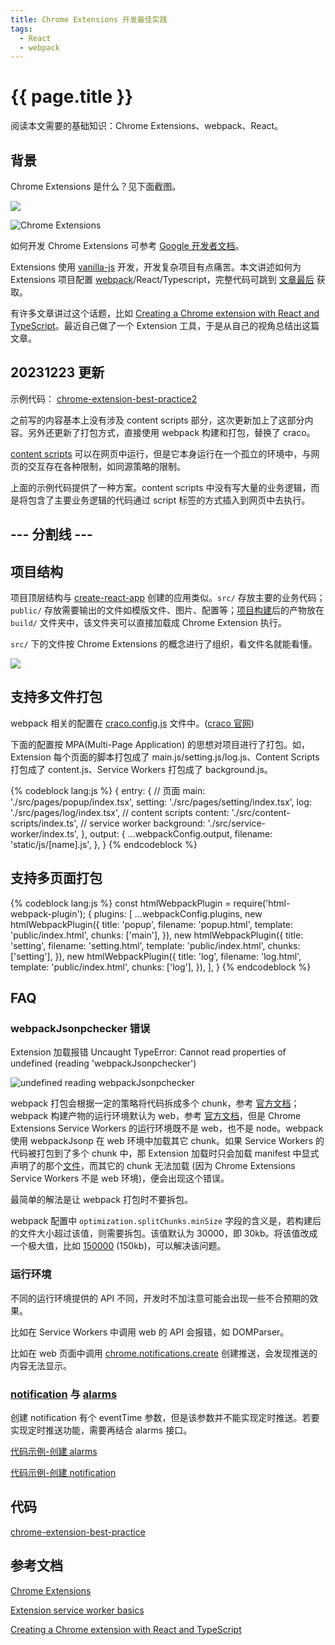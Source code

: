 ```yaml
---
title: Chrome Extensions 开发最佳实践
tags:
  - React
  - webpack
---
```


# {{ page.title }}

阅读本文需要的基础知识：Chrome Extensions、webpack、React。

<!-- more -->

## 背景

Chrome Extensions 是什么？见下面截图。

![](/images/2023-05-17-chrome-extensions-entry.png)

![Chrome Extensions](/images/2023-05-17-chrome-extensions.png)

如何开发 Chrome Extensions 可参考 [Google 开发者文档](https://developer.chrome.com/docs/extensions/)。

Extensions 使用 [vanilla-js](https://www.carrentalgateway.com/glossary/vanilla-javascript/) 开发，开发复杂项目有点痛苦。本文讲述如何为 Extensions 项目配置 [webpack](https://v4.webpack.js.org/concepts/)/React/Typescript，完整代码可跳到 [文章最后](#代码) 获取。

有许多文章讲过这个话题，比如 [Creating a Chrome extension with React and TypeScript](https://blog.logrocket.com/creating-chrome-extension-react-typescript/)。最近自己做了一个 Extension 工具，于是从自己的视角总结出这篇文章。

## 20231223 更新

示例代码： [chrome-extension-best-practice2](https://github.com/rob2468/chrome-extension-best-practice2)

之前写的内容基本上没有涉及 content scripts 部分，这次更新加上了这部分内容。另外还更新了打包方式，直接使用 webpack 构建和打包，替换了 craco。

[content scripts](https://developer.chrome.com/docs/extensions/develop/concepts/content-scripts?hl=zh-cn) 可以在网页中运行，但是它本身运行在一个孤立的环境中，与网页的交互存在各种限制，如同源策略的限制。

上面的示例代码提供了一种方案。content scripts 中没有写大量的业务逻辑，而是将包含了主要业务逻辑的代码通过 script 标签的方式插入到网页中去执行。

## --- 分割线 ---

## 项目结构

项目顶层结构与 [create-react-app](https://create-react-app.dev/) 创建的应用类似。`src/` 存放主要的业务代码；`public/` 存放需要输出的文件如模版文件、图片、配置等；[项目构建](https://github.com/rob2468/chrome-extension-best-practice/blob/master/package.json#L7)后的产物放在 `build/` 文件夹中，该文件夹可以直接加载成 Chrome Extension 执行。

`src/` 下的文件按 Chrome Extensions 的概念进行了组织，看文件名就能看懂。

![](/images/2023-05-17-project-structure.png)

## 支持多文件打包

webpack 相关的配置在 [craco.config.js](https://github.com/rob2468/chrome-extension-best-practice/blob/master/craco.config.js) 文件中。([craco 官网](https://craco.js.org/))

下面的配置按 MPA(Multi-Page Application) 的思想对项目进行了打包。如，Extension 每个页面的脚本打包成了 main.js/setting.js/log.js、Content Scripts 打包成了 content.js、Service Workers 打包成了 background.js。

{% codeblock lang:js %}
{
  entry: {
    // 页面
    main: './src/pages/popup/index.tsx',
    setting: './src/pages/setting/index.tsx',
    log: './src/pages/log/index.tsx',
    // content scripts
    content: './src/content-scripts/index.ts',
    // service worker
    background: './src/service-worker/index.ts',
  },
  output: {
    ...webpackConfig.output,
    filename: 'static/js/[name].js',
  },
}
{% endcodeblock %}

## 支持多页面打包

{% codeblock lang:js %}
const htmlWebpackPlugin = require('html-webpack-plugin');
{
  plugins: [
    ...webpackConfig.plugins,
    new htmlWebpackPlugin({
      title: 'popup',
      filename: 'popup.html',
      template: 'public/index.html',
      chunks: ['main'],
    }),
    new htmlWebpackPlugin({
      title: 'setting',
      filename: 'setting.html',
      template: 'public/index.html',
      chunks: ['setting'],
    }),
    new htmlWebpackPlugin({
      title: 'log',
      filename: 'log.html',
      template: 'public/index.html',
      chunks: ['log'],
    }),
  ],
}
{% endcodeblock %}

## FAQ

### webpackJsonpchecker 错误

Extension 加载报错 Uncaught TypeError: Cannot read properties of undefined (reading 'webpackJsonpchecker')

![undefined reading webpackJsonpchecker](/images/2023-05-17-webpackJsonpchecker-error.jpg)

webpack 打包会根据一定的策略将代码拆成多个 chunk，参考 [官方文档](https://v4.webpack.js.org/plugins/split-chunks-plugin/)；webpack 构建产物的运行环境默认为 web，参考 [官方文档](https://v4.webpack.js.org/concepts/targets/)，但是 Chrome Extensions Service Workers 的运行环境既不是 web，也不是 node。webpack 使用 webpackJsonp 在 web 环境中加载其它 chunk。如果 Service Workers 的代码被打包到了多个 chunk 中，那 Extension 加载时只会加载 manifest 中显式声明了的那个[文件](https://github.com/rob2468/chrome-extension-best-practice/blob/master/public/manifest.json#L10)，而其它的 chunk 无法加载 (因为 Chrome Extensions Service Workers 不是 web 环境)，便会出现这个错误。

最简单的解法是让 webpack 打包时不要拆包。

webpack 配置中 `optimization.splitChunks.minSize` 字段的含义是，若构建后的文件大小超过该值，则需要拆包。该值默认为 30000，即 30kb。将该值改成一个极大值，比如 [150000](https://github.com/rob2468/chrome-extension-best-practice/blob/master/craco.config.js#L32) (150kb)，可以解决该问题。

### 运行环境

不同的运行环境提供的 API 不同，开发时不加注意可能会出现一些不合预期的效果。

比如在 Service Workers 中调用 web 的 API 会报错，如 DOMParser。

比如在 web 页面中调用 [chrome.notifications.create](https://developer.chrome.com/docs/extensions/reference/notifications/#method-create) 创建推送，会发现推送的内容无法显示。

### [notification](https://developer.chrome.com/docs/extensions/reference/notifications/) 与 [alarms](https://developer.chrome.com/docs/extensions/reference/alarms/)

创建 notification 有个 eventTime 参数，但是该参数并不能实现定时推送。若要实现定时推送功能，需要再结合 alarms 接口。

[代码示例-创建 alarms](https://github.com/rob2468/chrome-extension-best-practice/blob/master/src/pages/popup/util.ts#L120-L122)

[代码示例-创建 notification](https://github.com/rob2468/chrome-extension-best-practice/blob/master/src/service-worker/index.ts#L86-L111)

## 代码

[chrome-extension-best-practice](https://github.com/rob2468/chrome-extension-best-practice)

## 参考文档

[Chrome Extensions](https://developer.chrome.com/docs/extensions/)

[Extension service worker basics](https://developer.chrome.com/docs/extensions/mv3/service_workers/basics/)

[Creating a Chrome extension with React and TypeScript](https://blog.logrocket.com/creating-chrome-extension-react-typescript/)
